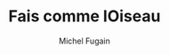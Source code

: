 ---
layout: post
title: Fais comme lOiseau
author: Michel Fugain
image:
  artist: michel-fugain.png
---